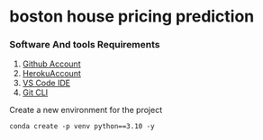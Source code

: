 # boston house pricing prediction

### Software And tools Requirements
1. [Github Account](https://github.com)
2. [HerokuAccount](https://heroku.com)
3. [VS Code IDE](https://code.visualstudio.com/)
4. [Git CLI](https://git-scm.com/downloads) 

Create a new environment for the project
```
conda create -p venv python==3.10 -y

```
